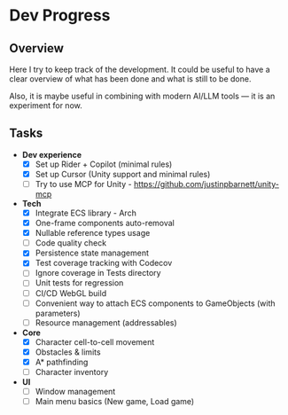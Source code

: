 ﻿# Dev Progress

## Overview

Here I try to keep track of the development.
It could be useful to have a clear overview of what has been done and what is still to be done.

Also, it is maybe useful in combining with modern AI/LLM tools — it is an experiment for now.

## Tasks

- **Dev experience**
  - [x] Set up Rider + Copilot (minimal rules)
  - [x] Set up Cursor (Unity support and minimal rules)
  - [ ] Try to use MCP for Unity - https://github.com/justinpbarnett/unity-mcp
- **Tech**
  - [x] Integrate ECS library - Arch
  - [x] One-frame components auto-removal
  - [x] Nullable reference types usage
  - [ ] Code quality check
  - [x] Persistence state management
  - [x] Test coverage tracking with Codecov
  - [ ] Ignore coverage in Tests directory
  - [ ] Unit tests for regression
  - [ ] CI/CD WebGL build
  - [ ] Convenient way to attach ECS components to GameObjects (with parameters)
  - [ ] Resource management (addressables)
- **Core**
  - [x] Character cell-to-cell movement
  - [x] Obstacles & limits
  - [x] A* pathfinding
  - [ ] Character inventory
- **UI**
  - [ ] Window management
  - [ ] Main menu basics (New game, Load game)